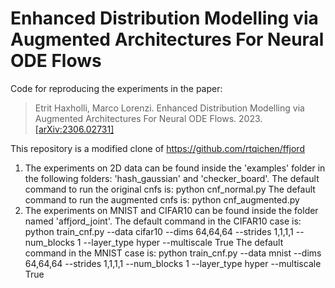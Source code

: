 # Enhanced Distribution Modelling via Augmented Architectures For Neural ODE Flows

Code for reproducing the experiments in the paper:
>Etrit Haxholli, Marco Lorenzi. Enhanced Distribution Modelling via Augmented Architectures For Neural ODE Flows. 2023. [[arXiv:2306.02731]](https://arxiv.org/abs/2306.02731)

This repository is a modified clone of https://github.com/rtqichen/ffjord

1. The experiments on 2D data can be found inside the 'examples' folder in the following folders: 'hash_gaussian' and 'checker_board'.
        The default command to run the original cnfs is:  python cnf_normal.py
        The default command to run the augmented cnfs is: python cnf_augmented.py
2. The experiments on MNIST and CIFAR10 can be found inside the folder named 'affjord_joint'.
        The default command in the CIFAR10 case is: python train_cnf.py --data cifar10 --dims 64,64,64 --strides 1,1,1,1 --num_blocks 1 --layer_type hyper --multiscale True
        The default command in the MNIST case is:   python train_cnf.py --data mnist --dims 64,64,64 --strides 1,1,1,1 --num_blocks 1 --layer_type hyper --multiscale True
